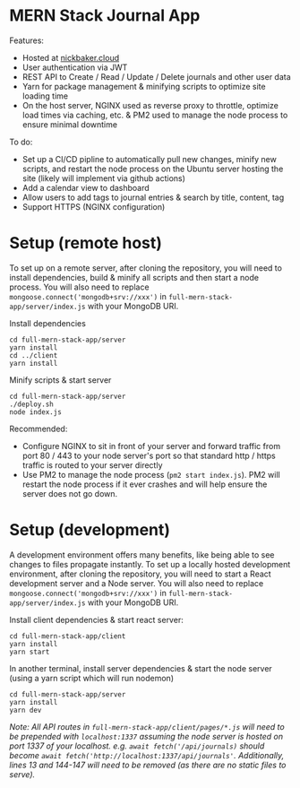 # MERN Stack Journal App

Features:
- Hosted at [nickbaker.cloud](http://www.nickbaker.cloud)
- User authentication via JWT
- REST API to Create / Read / Update / Delete journals and other user data
- Yarn for package management & minifying scripts to optimize site loading time
- On the host server, NGINX used as reverse proxy to throttle, optimize load times via caching, etc. & PM2 used to manage the node process to ensure minimal downtime

To do:
- Set up a CI/CD pipline to automatically pull new changes, minify new scripts, and restart the node process on the Ubuntu server hosting the site (likely will implement via github actions)
- Add a calendar view to dashboard
- Allow users to add tags to journal entries & search by title, content, tag
- Support HTTPS (NGINX configuration)

# Setup (remote host)

To set up on a remote server, after cloning the repository, you will need to install dependencies, build & minify all scripts and then start a node process.
You will also need to replace `mongoose.connect('mongodb+srv://xxx')` in `full-mern-stack-app/server/index.js` with your MongoDB URI.

Install dependencies
```
cd full-mern-stack-app/server
yarn install
cd ../client
yarn install
```

Minify scripts & start server
```
cd full-mern-stack-app/server
./deploy.sh
node index.js
```

Recommended:
- Configure NGINX to sit in front of your server and forward traffic from port 80 / 443 to your node server's port so that standard http / https traffic is routed to your server directly
- Use PM2 to manage the node process (`pm2 start index.js`). PM2 will restart the node process if it ever crashes and will help ensure the server does not go down.

# Setup (development)

A development environment offers many benefits, like being able to see changes to files propagate instantly. To set up a locally hosted development environment, after cloning the repository, you will need to start a React development server and a Node server.
You will also need to replace `mongoose.connect('mongodb+srv://xxx')` in `full-mern-stack-app/server/index.js` with your MongoDB URI.

Install client dependencies & start react server:
```
cd full-mern-stack-app/client
yarn install
yarn start
```

In another terminal, install server dependencies & start the node server (using a yarn script which will run nodemon)
```
cd full-mern-stack-app/server
yarn install
yarn dev
```

*Note: All API routes in `full-mern-stack-app/client/pages/*.js` will need to be prepended with `localhost:1337` assuming the node server is hosted on port 1337 of your localhost.
e.g. `await fetch('/api/journals)` should become `await fetch('http://localhost:1337/api/journals'`. Additionally, lines 13 and 144-147 will need to be removed (as there are no static files to serve).*
